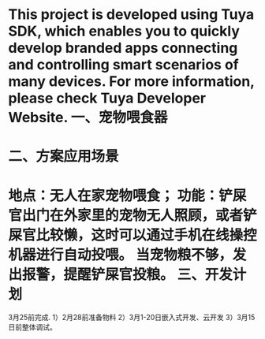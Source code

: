 This project is developed using Tuya SDK, which enables you to quickly develop branded apps connecting and controlling smart scenarios of many devices.         For more information, please check Tuya Developer Website.
一、宠物喂食器
==
二、方案应用场景
==
地点：无人在家宠物喂食；
功能：铲屎官出门在外家里的宠物无人照顾，或者铲屎官比较懒，这时可以通过手机在线操控机器进行自动投喂。
     当宠物粮不够，发出报警，提醒铲屎官投粮。
三、开发计划
==
3月25前完成.
1）2月28前准备物料
2）3月1-20日嵌入式开发、云开发
3）3月15日前整体调试。

